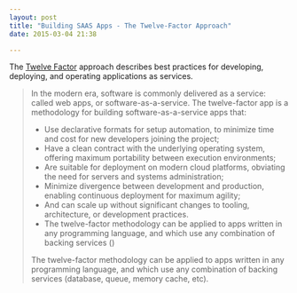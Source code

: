 ```yaml
---
layout: post
title: "Building SAAS Apps - The Twelve-Factor Approach"
date: 2015-03-04 21:38

---
```


The [Twelve Factor](http://12factor.net) approach describes best practices for developing, deploying, and operating applications as services.

> In the modern era, software is commonly delivered as a service: called web
> apps, or software-as-a-service. The twelve-factor app is a methodology for
> building software-as-a-service apps that:
>
> * Use declarative formats for setup automation, to minimize time and cost for new developers joining the project;
> * Have a clean contract with the underlying operating system, offering maximum portability between execution environments;
> * Are suitable for deployment on modern cloud platforms, obviating the need for servers and systems administration;
> * Minimize divergence between development and production, enabling continuous deployment for maximum agility;
> * And can scale up without significant changes to tooling, architecture, or development practices.
> * The twelve-factor methodology can be applied to apps written in any programming language, and which use any combination of backing services ()
>
> The twelve-factor methodology can be applied to apps written in any programming
> language, and which use any combination of backing services (database, queue,
> memory cache, etc).
